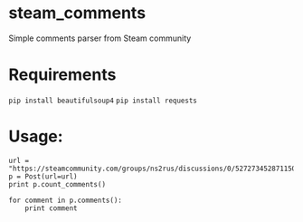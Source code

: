 # steam_comments
Simple comments parser from Steam community

# Requirements
```pip install beautifulsoup4```
```pip install requests```

# Usage:
    url = "https://steamcommunity.com/groups/ns2rus/discussions/0/527273452871150509/"
    p = Post(url=url)
    print p.count_comments()
    
    for comment in p.comments():
        print comment
    
